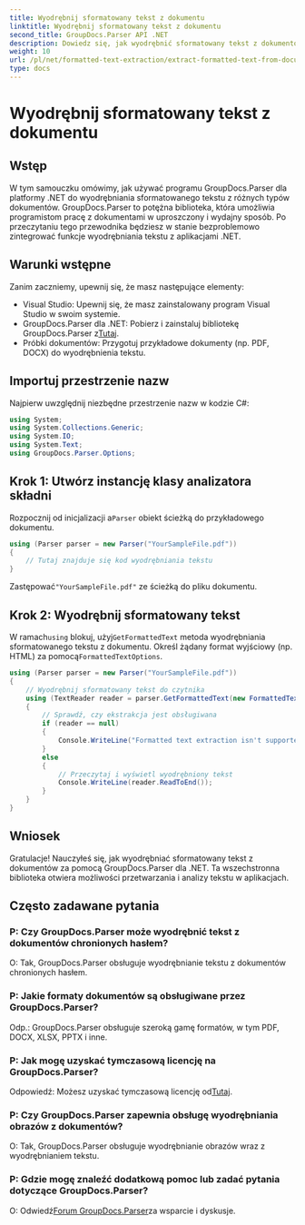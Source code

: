 ```yaml
---
title: Wyodrębnij sformatowany tekst z dokumentu
linktitle: Wyodrębnij sformatowany tekst z dokumentu
second_title: GroupDocs.Parser API .NET
description: Dowiedz się, jak wyodrębnić sformatowany tekst z dokumentów za pomocą GroupDocs.Parser dla .NET. Prosta i wydajna ekstrakcja tekstu dla Twoich aplikacji.
weight: 10
url: /pl/net/formatted-text-extraction/extract-formatted-text-from-document/
type: docs
---
```

# Wyodrębnij sformatowany tekst z dokumentu

## Wstęp
W tym samouczku omówimy, jak używać programu GroupDocs.Parser dla platformy .NET do wyodrębniania sformatowanego tekstu z różnych typów dokumentów. GroupDocs.Parser to potężna biblioteka, która umożliwia programistom pracę z dokumentami w uproszczony i wydajny sposób. Po przeczytaniu tego przewodnika będziesz w stanie bezproblemowo zintegrować funkcje wyodrębniania tekstu z aplikacjami .NET.
## Warunki wstępne
Zanim zaczniemy, upewnij się, że masz następujące elementy:
- Visual Studio: Upewnij się, że masz zainstalowany program Visual Studio w swoim systemie.
-  GroupDocs.Parser dla .NET: Pobierz i zainstaluj bibliotekę GroupDocs.Parser z[Tutaj](https://releases.groupdocs.com/parser/net/).
- Próbki dokumentów: Przygotuj przykładowe dokumenty (np. PDF, DOCX) do wyodrębnienia tekstu.
## Importuj przestrzenie nazw
Najpierw uwzględnij niezbędne przestrzenie nazw w kodzie C#:
```csharp
using System;
using System.Collections.Generic;
using System.IO;
using System.Text;
using GroupDocs.Parser.Options;
```
## Krok 1: Utwórz instancję klasy analizatora składni
 Rozpocznij od inicjalizacji a`Parser` obiekt ścieżką do przykładowego dokumentu.
```csharp
using (Parser parser = new Parser("YourSampleFile.pdf"))
{
    // Tutaj znajduje się kod wyodrębniania tekstu
}
```
 Zastępować`"YourSampleFile.pdf"` ze ścieżką do pliku dokumentu.

## Krok 2: Wyodrębnij sformatowany tekst
 W ramach`using` blokuj, użyj`GetFormattedText` metoda wyodrębniania sformatowanego tekstu z dokumentu. Określ żądany format wyjściowy (np. HTML) za pomocą`FormattedTextOptions`.
```csharp
using (Parser parser = new Parser("YourSampleFile.pdf"))
{
    // Wyodrębnij sformatowany tekst do czytnika
    using (TextReader reader = parser.GetFormattedText(new FormattedTextOptions(FormattedTextMode.Html)))
    {
        // Sprawdź, czy ekstrakcja jest obsługiwana
        if (reader == null)
        {
            Console.WriteLine("Formatted text extraction isn't supported.");
        }
        else
        {
            // Przeczytaj i wyświetl wyodrębniony tekst
            Console.WriteLine(reader.ReadToEnd());
        }
    }
}
```

## Wniosek
Gratulacje! Nauczyłeś się, jak wyodrębniać sformatowany tekst z dokumentów za pomocą GroupDocs.Parser dla .NET. Ta wszechstronna biblioteka otwiera możliwości przetwarzania i analizy tekstu w aplikacjach.

## Często zadawane pytania
### P: Czy GroupDocs.Parser może wyodrębnić tekst z dokumentów chronionych hasłem?
O: Tak, GroupDocs.Parser obsługuje wyodrębnianie tekstu z dokumentów chronionych hasłem.
### P: Jakie formaty dokumentów są obsługiwane przez GroupDocs.Parser?
Odp.: GroupDocs.Parser obsługuje szeroką gamę formatów, w tym PDF, DOCX, XLSX, PPTX i inne.
### P: Jak mogę uzyskać tymczasową licencję na GroupDocs.Parser?
 Odpowiedź: Możesz uzyskać tymczasową licencję od[Tutaj](https://purchase.groupdocs.com/temporary-license/).
### P: Czy GroupDocs.Parser zapewnia obsługę wyodrębniania obrazów z dokumentów?
O: Tak, GroupDocs.Parser obsługuje wyodrębnianie obrazów wraz z wyodrębnianiem tekstu.
### P: Gdzie mogę znaleźć dodatkową pomoc lub zadać pytania dotyczące GroupDocs.Parser?
 O: Odwiedź[Forum GroupDocs.Parser](https://forum.groupdocs.com/c/parser/17)za wsparcie i dyskusje.